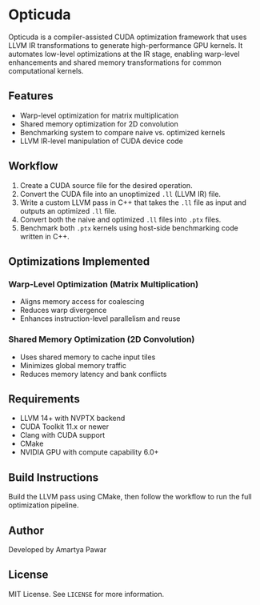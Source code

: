 # Opticuda

Opticuda is a compiler-assisted CUDA optimization framework that uses LLVM IR transformations to generate high-performance GPU kernels. It automates low-level optimizations at the IR stage, enabling warp-level enhancements and shared memory transformations for common computational kernels.

## Features

- Warp-level optimization for matrix multiplication
- Shared memory optimization for 2D convolution
- Benchmarking system to compare naive vs. optimized kernels
- LLVM IR-level manipulation of CUDA device code

## Workflow

1. Create a CUDA source file for the desired operation.
2. Convert the CUDA file into an unoptimized `.ll` (LLVM IR) file.
3. Write a custom LLVM pass in C++ that takes the `.ll` file as input and outputs an optimized `.ll` file.
4. Convert both the naive and optimized `.ll` files into `.ptx` files.
5. Benchmark both `.ptx` kernels using host-side benchmarking code written in C++.

## Optimizations Implemented

### Warp-Level Optimization (Matrix Multiplication)

- Aligns memory access for coalescing
- Reduces warp divergence
- Enhances instruction-level parallelism and reuse

### Shared Memory Optimization (2D Convolution)

- Uses shared memory to cache input tiles
- Minimizes global memory traffic
- Reduces memory latency and bank conflicts


## Requirements

- LLVM 14+ with NVPTX backend
- CUDA Toolkit 11.x or newer
- Clang with CUDA support
- CMake
- NVIDIA GPU with compute capability 6.0+

## Build Instructions

Build the LLVM pass using CMake, then follow the workflow to run the full optimization pipeline.

## Author

Developed by Amartya Pawar

## License

MIT License. See `LICENSE` for more information.

